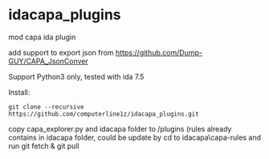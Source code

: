 # idacapa_plugins
mod capa ida plugin

add support to export json from https://github.com/Dump-GUY/CAPA_JsonConver

Support Python3 only, tested with ida 7.5

Install:
```
git clone --recursive https://github.com/computerline1z/idacapa_plugins.git
```
copy capa_explorer.py and idacapa folder to <IDADIR>/plugins
(rules already contains in idacapa folder, could be update by cd to idacapa\capa-rules and run git fetch & git pull
